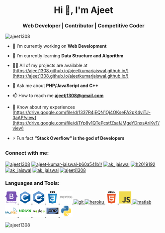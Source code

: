 <h1 align="center">Hi 👋, I'm Ajeet</h1>
<h3 align="center">Web Developer | Contributor | Competitive Coder</h3>

<p align="left"> <img src="https://komarev.com/ghpvc/?username=ajeet1308&label=Profile%20views&color=0e75b6&style=flat" alt="ajeet1308" /> </p>


- 🔭 I’m currently working on **Web Development**

- 🌱 I’m currently learning **Data Structure and Algorithm**

- 👨‍💻 All of my projects are available at [https://ajeet1308.github.io/ajeetkumarjaiswal.github.io/](https://ajeet1308.github.io/ajeetkumarjaiswal.github.io/)

- 💬 Ask me about **PHP/JavaScript and C++**

- 📫 How to reach me **ajeetj1308@gmail.com**

- 📄 Know about my experiences [https://drive.google.com/file/d/1337R4jEQN1Oj4OKseFA2pK4viTJ-3aAP/view](https://drive.google.com/file/d/1Yp8y1QTePcstfZsafJMgeYDnxsAriKvT/view)

- ⚡ Fun fact **"Stack Overflow" is the god of Developers**



<h3 align="left">Connect with me:</h3>
<p align="left">
<a href="https://dev.to/ajeet1308" target="blank"><img align="center" src="https://raw.githubusercontent.com/rahuldkjain/github-profile-readme-generator/master/src/images/icons/Social/devto.svg" alt="ajeet1308" height="30" width="40" /></a>
<a href="https://linkedin.com/in/ajeet-kumar-jaiswal-b60a541b1/" target="blank"><img align="center" src="https://raw.githubusercontent.com/rahuldkjain/github-profile-readme-generator/master/src/images/icons/Social/linked-in-alt.svg" alt="ajeet-kumar-jaiswal-b60a541b1/" height="30" width="40" /></a>
<a href="https://www.codechef.com/users/ak_jaiswal" target="blank"><img align="center" src="https://cdn.jsdelivr.net/npm/simple-icons@3.1.0/icons/codechef.svg" alt="ak_jaiswal" height="30" width="40" /></a>
<a href="https://www.hackerrank.com/h2019192" target="blank"><img align="center" src="https://raw.githubusercontent.com/rahuldkjain/github-profile-readme-generator/master/src/images/icons/Social/hackerrank.svg" alt="h2019192" height="30" width="40" /></a>
<a href="https://codeforces.com/profile/ak_jaiswal" target="blank"><img align="center" src="https://raw.githubusercontent.com/rahuldkjain/github-profile-readme-generator/master/src/images/icons/Social/codeforces.svg" alt="ak_jaiswal" height="30" width="40" /></a>
<a href="https://www.leetcode.com/ak_jaiswal" target="blank"><img align="center" src="https://raw.githubusercontent.com/rahuldkjain/github-profile-readme-generator/master/src/images/icons/Social/leet-code.svg" alt="ak_jaiswal" height="30" width="40" /></a>
<a href="https://auth.geeksforgeeks.org/user/ajeetj1308" target="blank"><img align="center" src="https://raw.githubusercontent.com/rahuldkjain/github-profile-readme-generator/master/src/images/icons/Social/geeks-for-geeks.svg" alt="ajeetj1308" height="30" width="40" /></a>
</p>

<h3 align="left">Languages and Tools:</h3>
<p align="left"> <a href="https://getbootstrap.com" target="_blank" rel="noreferrer"> <img src="https://raw.githubusercontent.com/devicons/devicon/master/icons/bootstrap/bootstrap-plain-wordmark.svg" alt="bootstrap" width="40" height="40"/> </a> <a href="https://www.cprogramming.com/" target="_blank" rel="noreferrer"> <img src="https://raw.githubusercontent.com/devicons/devicon/master/icons/c/c-original.svg" alt="c" width="40" height="40"/> </a> <a href="https://www.w3schools.com/cpp/" target="_blank" rel="noreferrer"> <img src="https://raw.githubusercontent.com/devicons/devicon/master/icons/cplusplus/cplusplus-original.svg" alt="cplusplus" width="40" height="40"/> </a> <a href="https://www.w3schools.com/css/" target="_blank" rel="noreferrer"> <img src="https://raw.githubusercontent.com/devicons/devicon/master/icons/css3/css3-original-wordmark.svg" alt="css3" width="40" height="40"/> </a> <a href="https://expressjs.com" target="_blank" rel="noreferrer"> <img src="https://raw.githubusercontent.com/devicons/devicon/master/icons/express/express-original-wordmark.svg" alt="express" width="40" height="40"/> </a> <a href="https://git-scm.com/" target="_blank" rel="noreferrer"> <img src="https://www.vectorlogo.zone/logos/git-scm/git-scm-icon.svg" alt="git" width="40" height="40"/> </a> <a href="https://heroku.com" target="_blank" rel="noreferrer"> <img src="https://www.vectorlogo.zone/logos/heroku/heroku-icon.svg" alt="heroku" width="40" height="40"/> </a> <a href="https://www.w3.org/html/" target="_blank" rel="noreferrer"> <img src="https://raw.githubusercontent.com/devicons/devicon/master/icons/html5/html5-original-wordmark.svg" alt="html5" width="40" height="40"/> </a> <a href="https://developer.mozilla.org/en-US/docs/Web/JavaScript" target="_blank" rel="noreferrer"> <img src="https://raw.githubusercontent.com/devicons/devicon/master/icons/javascript/javascript-original.svg" alt="javascript" width="40" height="40"/> </a> <a href="https://www.mathworks.com/" target="_blank" rel="noreferrer"> <img src="https://upload.wikimedia.org/wikipedia/commons/2/21/Matlab_Logo.png" alt="matlab" width="40" height="40"/> </a> <a href="https://www.mysql.com/" target="_blank" rel="noreferrer"> <img src="https://raw.githubusercontent.com/devicons/devicon/master/icons/mysql/mysql-original-wordmark.svg" alt="mysql" width="40" height="40"/> </a> <a href="https://www.nginx.com" target="_blank" rel="noreferrer"> <img src="https://raw.githubusercontent.com/devicons/devicon/master/icons/nginx/nginx-original.svg" alt="nginx" width="40" height="40"/> </a> <a href="https://nodejs.org" target="_blank" rel="noreferrer"> <img src="https://raw.githubusercontent.com/devicons/devicon/master/icons/nodejs/nodejs-original-wordmark.svg" alt="nodejs" width="40" height="40"/> </a> <a href="https://www.php.net" target="_blank" rel="noreferrer"> <img src="https://raw.githubusercontent.com/devicons/devicon/master/icons/php/php-original.svg" alt="php" width="40" height="40"/> </a> <a href="https://www.python.org" target="_blank" rel="noreferrer"> <img src="https://raw.githubusercontent.com/devicons/devicon/master/icons/python/python-original.svg" alt="python" width="40" height="40"/> </a> </p>

<p>&nbsp;<img align="left" src="https://github-readme-stats.vercel.app/api?username=ajeet1308&show_icons=true&locale=en" alt="ajeet1308" /></p>


